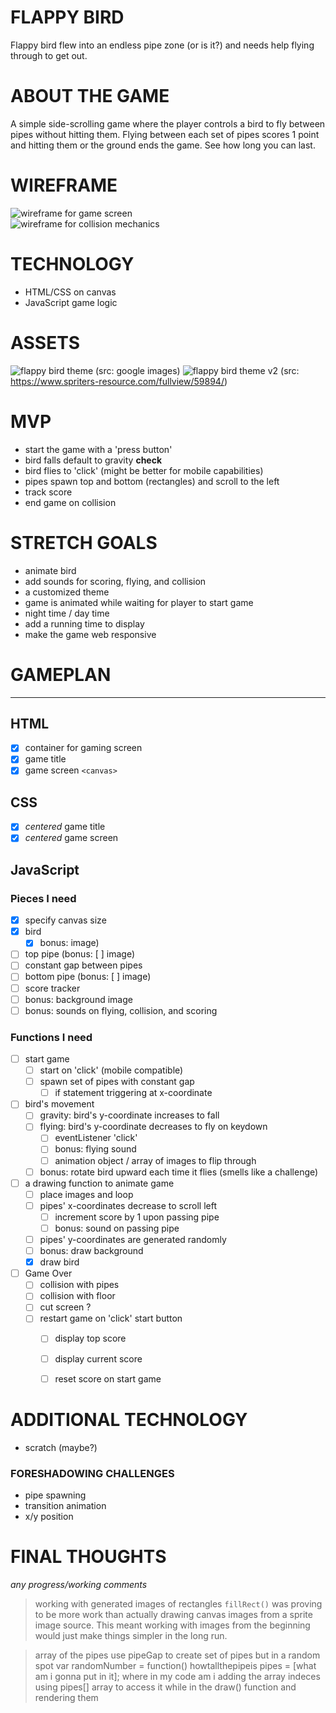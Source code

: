 # FLAPPY BIRD
Flappy bird flew into an endless pipe zone (or is it?) and needs help flying through to get out.  

# ABOUT THE GAME
A simple side-scrolling game where the player controls a bird to fly between pipes without hitting them.  Flying between each set of pipes scores 1 point and hitting them or the ground ends the game.  See how long you can last.  


# WIREFRAME  
![wireframe for game screen](/img/001-wireframe.png "Game Screen")  
![wireframe for collision mechanics](/img/002-wireframe.png "Collision Mechanics")

# TECHNOLOGY
 * HTML/CSS on canvas
 * JavaScript  game logic

# ASSETS
![flappy bird theme](/img/og-theme.png) (src: google images)
![flappy bird theme v2](/img/og-theme-2.png) (src: https://www.spriters-resource.com/fullview/59894/)

# MVP
 * start the game with a 'press button'
 * bird falls default to gravity **check**
 * bird flies to 'click' (might be better for mobile capabilities)
 * pipes spawn top and bottom (rectangles) and scroll to the left
 * track score
 * end game on collision

# STRETCH GOALS
 * animate bird
 * add sounds for scoring, flying, and collision
 * a customized theme
 * game is animated while waiting for player to start game
 * night time / day time
 * add a running time to display
 * make the game web responsive

# GAMEPLAN
---
## HTML
 - [X] container for gaming screen
 - [X] game title
 - [X] game screen `<canvas>`

## CSS
 - [X] *centered* game title
 - [X] *centered* game screen

## JavaScript
### Pieces I need
 - [X] specify canvas size
 - [X] bird 
      - [X] bonus: image)
 - [ ] top pipe (bonus: [ ] image)
 - [ ] constant gap between pipes
 - [ ] bottom pipe (bonus: [ ] image)
 - [ ] score tracker
 - [ ] bonus: background image
 - [ ] bonus: sounds on flying, collision, and scoring
### Functions I need
 - [ ] start game
    - [ ] start on 'click' (mobile compatible)
    - [ ] spawn set of pipes with constant gap
      - [ ] if statement triggering at x-coordinate
 - [ ] bird's movement
    - [ ] gravity: bird's y-coordinate increases to fall
    - [ ] flying: bird's y-coordinate decreases to fly on keydown
        - [ ] eventListener 'click'
        - [ ] bonus: flying sound
        - [ ] animation object / array of images to flip through
    - [ ] bonus: rotate bird upward each time it flies (smells like a challenge)
 - [ ] a drawing function to animate game
   - [ ] place images and loop
    - [ ] pipes' x-coordinates decrease to scroll left
        - [ ] increment score by 1 upon passing pipe
        - [ ] bonus: sound on passing pipe
    - [ ] pipes' y-coordinates are generated randomly
    - [ ] bonus: draw background
    - [X] draw bird
 - [ ] Game Over
    - [ ] collision with pipes
    - [ ] collision with floor
    - [ ] cut screen ?
    - [ ] restart game on 'click' start button
        - [ ] display top score
        - [ ] display current score
        - [ ] reset score on start game


# ADDITIONAL TECHNOLOGY
 * scratch (maybe?)

### FORESHADOWING CHALLENGES
 * pipe spawning 
 * transition animation
 * x/y position

# FINAL THOUGHTS
*any progress/working comments*
> working with generated images of rectangles `fillRect()` was proving to be more work than actually drawing canvas images from a sprite image source.  This meant working with images from the beginning would just make things simpler in the long run.

> array of the pipes
> use pipeGap to create set of pipes but in a random spot
> var randomNumber = function() howtallthepipeis 
> pipes = [what am i gonna put in it];   where in my code am i adding the array indeces
> using pipes[] array to access it while in the draw() function and rendering them